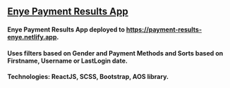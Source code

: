 ## [Enye Payment Results App](https://payment-results-enye.netlify.app)

#### Enye Payment Results App deployed to https://payment-results-enye.netlify.app.

#### Uses filters based on Gender and Payment Methods and Sorts based on Firstname, Username or LastLogin date.

#### Technologies: ReactJS, SCSS, Bootstrap, AOS library.
